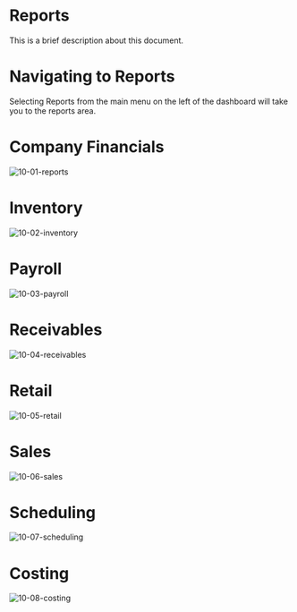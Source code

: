 # Reports

This is a brief description about this document.


# Navigating to Reports

Selecting Reports from the main menu on the left of the dashboard will take you to the reports area.


# Company Financials

![10-01-reports](https://user-images.githubusercontent.com/41650610/222008406-e632bffa-6449-4e43-9dcf-e6d3ec24967b.png)


# Inventory

![10-02-inventory](https://user-images.githubusercontent.com/41650610/222008412-8dba7869-14e4-4fdd-9eda-507ff84955f0.png)


# Payroll

![10-03-payroll](https://user-images.githubusercontent.com/41650610/222008424-c7e7ef32-2517-414f-837b-2637a8a27d48.png)


# Receivables

![10-04-receivables](https://user-images.githubusercontent.com/41650610/222008432-163d02be-917a-4bda-b326-7a3540e30ff3.png)


# Retail

![10-05-retail](https://user-images.githubusercontent.com/41650610/222008448-10fe26fb-e92e-4d69-b5fe-64ff28bd856e.png)


# Sales

![10-06-sales](https://user-images.githubusercontent.com/41650610/222008455-a8918452-a156-4f61-95c7-ad1ca614d2ca.png)


# Scheduling

![10-07-scheduling](https://user-images.githubusercontent.com/41650610/222008465-a2b27473-28e5-4dfe-8c4e-2209b90ea22d.png)


# Costing

![10-08-costing](https://user-images.githubusercontent.com/41650610/222008469-01c57b50-5c27-4099-8a6e-840ac07322c5.png)
